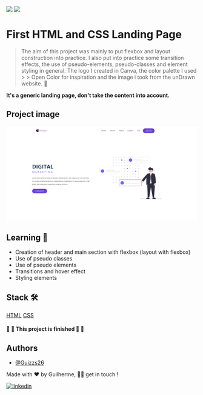 <img src="https://img.shields.io/static/v1?label=Page&message=HTML&color=fcba03&style=for-the-badge&logo=ghost"/> <img src="https://img.shields.io/static/v1?label=Style&message=CSS&color=1572B6&style=for-the-badge&logo=css3&logoColor=white"/>

# First HTML and CSS Landing Page

> The aim of this project was mainly to put flexbox and layout construction into practice. I also put into practice some transition effects, the use of pseudo-elements, pseudo-classes and element styling in general. The logo I created in Canva, the color palette I used > > Open Color for inspiration and the image i took from the unDrawn website. 🚀

**It's a generic landing page, don't take the content into account.**

## Project image

<img src='/images/project-image.png' alt='Project Landing Page'></img>

## Learning 🧠

- Creation of header and main section with flexbox (layout with flexbox)
- Use of pseudo classes
- Use of pseudo elements
- Transitions and hover effect
- Styling elements

## Stack 🛠️

[HTML](https://developer.mozilla.org/pt-BR/docs/Learn/HTML)
[CSS](https://developer.mozilla.org/pt-BR/docs/Learn/CSS)

<h4> 
🚧  🚀 This project is finished 🚀 🚧
</h4>

## Authors

- [@Guizzs26](https://github.com/Guizzs26)

Made with ❤️ by Guilherme, 👋🏽 get in touch !

[![linkedin](https://img.shields.io/badge/linkedin-0A66C2?style=for-the-badge&logo=linkedin&logoColor=white)](https://www.linkedin.com/in/guilherme-alexandre-lescano-teixeira-17a4a12a3/)
